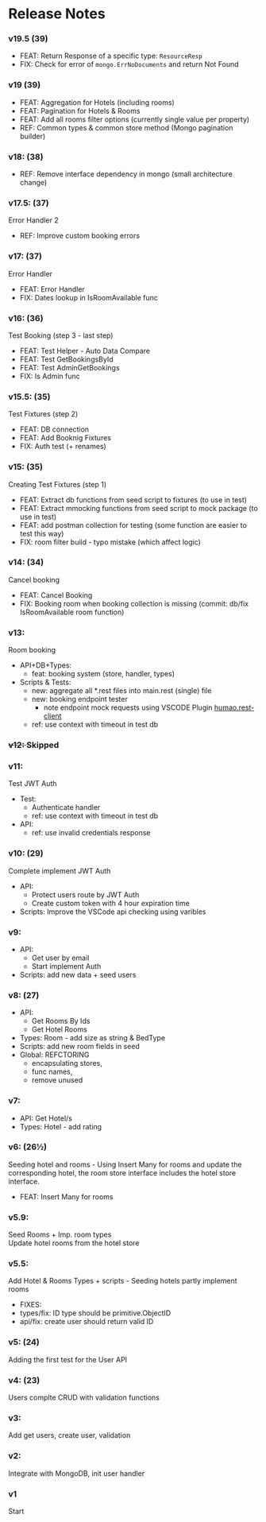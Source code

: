 # Release Notes

### v19.5 (39)
- FEAT: Return Response of a specific type: ```ResourceResp```
- FIX: Check for error of ```mongo.ErrNoDocuments``` and return Not Found


### v19 (39)
- FEAT: Aggregation for Hotels (including rooms)
- FEAT: Pagination for Hotels & Rooms
- FEAT: Add all rooms filter options (currently single value per property)
- REF: Common types & common store method (Mongo pagination builder)

### v18: (38)
- REF: Remove interface dependency in mongo (small architecture change)

### v17.5: (37)
Error Handler 2
- REF: Improve custom booking errors 

### v17: (37)
Error Handler
- FEAT: Error Handler 
- FIX: Dates lookup in IsRoomAvailable func


### v16: (36)
Test Booking (step 3 - last step)
- FEAT: Test Helper -  Auto Data Compare 
- FEAT: Test GetBookingsById
- FEAT: Test AdminGetBookings
- FIX: Is Admin func


### v15.5: (35)
Test Fixtures (step 2)
- FEAT: DB connection 
- FEAT: Add Booknig Fixtures
- FIX: Auth test (+ renames)


### v15: (35)
Creating Test Fixtures (step 1)
- FEAT: Extract db functions from seed script to fixtures (to use in test)
- FEAT: Extract mmocking functions from seed script to mock package (to use in test)
- FEAT: add postman collection for testing (some function are easier to test this way)
- FIX: room filter build - typo mistake (which affect logic)


### v14: (34)
Cancel booking
- FEAT: Cancel Booking
- FIX: Booking room when booking collection is missing 
    (commit: db/fix IsRoomAvailable room function)


### v13:
Room booking
- API+DB+Types:
    - feat: booking system (store, handler, types)
- Scripts & Tests:
    - new: aggregate all *.rest files into main.rest (single) file 
    - new: booking endpoint tester
        * note endpoint mock requests using VSCODE Plugin [humao.rest-client](https://marketplace.visualstudio.com/items?itemName=humao.rest-client)
    - ref: use context with timeout in test db

### <strike> v12: </strike>Skipped

### v11:
Test JWT Auth
- Test: 
    - Authenticate handler
    - ref: use context with timeout in test db
- API:
    - ref: use invalid credentials response 

### v10: (29)
Complete implement JWT Auth
- API: 
    - Protect users route by JWT Auth
    - Create custom token with 4 hour expiration time 
- Scripts: Improve the VSCode api checking using varibles
    
### v9:
- API: 
    - Get user by email
    - Start implement Auth    
- Scripts: add new data + seed users
    

### v8: (27)
- API: 
    - Get Rooms By Ids
    - Get Hotel Rooms
- Types: Room - add size as string & BedType
- Scripts: add new room fields in seed 
- Global: REFCTORING 
    - encapsulating stores, 
    - func names,
    - remove unused

### v7:
- API: Get Hotel/s
- Types: Hotel - add rating

### v6: (26½)
Seeding hotel and rooms - 
Using Insert Many for rooms and update the corresponding hotel,
the room store interface includes the hotel store interface.

- FEAT: Insert Many for rooms

### v5.9:
Seed Rooms + Imp. room types  
Update hotel rooms from the hotel store
 
### v5.5:
Add Hotel & Rooms Types + scripts - Seeding hotels
partly implement rooms
- FIXES:
 - types/fix: ID type should be primitive.ObjectID
 - api/fix: create user should return valid ID 

### v5: (24)
Adding the first test for the User API

### v4: (23)
Users complte CRUD with validation functions

### v3:
Add get users, create user, validation

### v2: 
Integrate with MongoDB, init user handler

### v1
Start